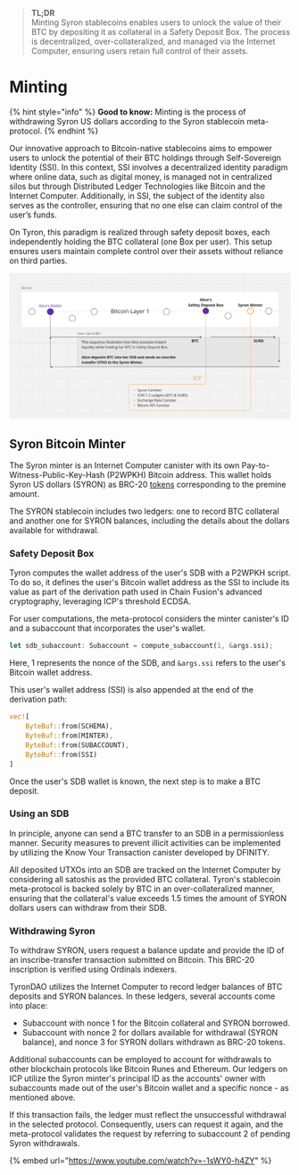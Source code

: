 > **TL;DR**  
> Minting Syron stablecoins enables users to unlock the value of their BTC by depositing it as collateral in a Safety Deposit ₿ox. The process is decentralized, over-collateralized, and managed via the Internet Computer, ensuring users retain full control of their assets.

# Minting

{% hint style="info" %}
**Good to know:** Minting is the process of withdrawing Syron US dollars according to the Syron stablecoin meta-protocol.
{% endhint %}

Our innovative approach to Bitcoin-native stablecoins aims to empower users to unlock the potential of their BTC holdings through Self-Sovereign Identity (SSI). In this context, SSI involves a decentralized identity paradigm where online data, such as digital money, is managed not in centralized silos but through Distributed Ledger Technologies like Bitcoin and the Internet Computer. Additionally, in SSI, the subject of the identity also serves as the controller, ensuring that no one else can claim control of the user’s funds.

On Tyron, this paradigm is realized through safety deposit boxes, each independently holding the BTC collateral (one ₿ox per user). This setup ensures users maintain complete control over their assets without reliance on third parties.

![](./syron_minting.png)

## Syron Bitcoin Minter

The Syron minter is an Internet Computer canister with its own Pay-to-Witness-Public-Key-Hash (P2WPKH) Bitcoin address. This wallet holds Syron US dollars (SYRON) as BRC-20 [tokens](./token.md) corresponding to the premine amount.

The SYRON stablecoin includes two ledgers: one to record BTC collateral and another one for SYRON balances, including the details about the dollars available for withdrawal.

### Safety Deposit ₿ox

Tyron computes the wallet address of the user's SDB with a P2WPKH script. To do so, it defines the user's Bitcoin wallet address as the SSI to include its value as part of the derivation path used in Chain Fusion's advanced cryptography, leveraging ICP's threshold ECDSA.

For user computations, the meta-protocol considers the minter canister's ID and a subaccount that incorporates the user's wallet.

```rust
let sdb_subaccount: Subaccount = compute_subaccount(1, &args.ssi);
```

Here, 1 represents the nonce of the SDB, and `&args.ssi` refers to the user's Bitcoin wallet address.

This user's wallet address (SSI) is also appended at the end of the derivation path:

```rust
vec![
    ByteBuf::from(SCHEMA),
    ByteBuf::from(MINTER),
    ByteBuf::from(SUBACCOUNT),
    ByteBuf::from(SSI)
]
```

Once the user's SDB wallet is known, the next step is to make a BTC deposit.

### Using an SDB

In principle, anyone can send a BTC transfer to an SDB in a permissionless manner. Security measures to prevent illicit activities can be implemented by utilizing the Know Your Transaction canister developed by DFINITY.

All deposited UTXOs into an SDB are tracked on the Internet Computer by considering all satoshis as the provided BTC collateral. Tyron's stablecoin meta-protocol is backed solely by BTC in an over-collateralized manner, ensuring that the collateral's value exceeds 1.5 times the amount of SYRON dollars users can withdraw from their SDB.

### Withdrawing Syron

To withdraw SYRON, users request a balance update and provide the ID of an inscribe-transfer transaction submitted on Bitcoin. This BRC-20 inscription is verified using Ordinals indexers.

TyronDAO utilizes the Internet Computer to record ledger balances of BTC deposits and SYRON balances. In these ledgers, several accounts come into place:

- Subaccount with nonce 1 for the Bitcoin collateral and SYRON borrowed.
- Subaccount with nonce 2 for dollars available for withdrawal (SYRON balance), and nonce 3 for SYRON dollars withdrawn as BRC-20 tokens.

Additional subaccounts can be employed to account for withdrawals to other blockchain protocols like Bitcoin Runes and Ethereum. Our ledgers on ICP utilize the Syron minter's principal ID as the accounts' owner with subaccounts made out of the user's Bitcoin wallet and a specific nonce - as mentioned above.

If this transaction fails, the ledger must reflect the unsuccessful withdrawal in the selected protocol. Consequently, users can request it again, and the meta-protocol validates the request by referring to subaccount 2 of pending Syron withdrawals.

{% embed url="https://www.youtube.com/watch?v=-1sWY0-h4ZY" %}
